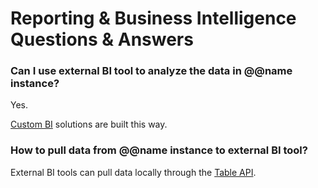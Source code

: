 # Reporting & Business Intelligence Questions & Answers

### Can I use external BI tool to analyze the data in @@name instance?

Yes.

[Custom BI](/features/general/business-intelligence.md#custom-business-intelligence) solutions are built this way.

### How to pull data from @@name instance to external BI tool?

External BI tools can pull data locally through the [Table API](xref:table-api).
